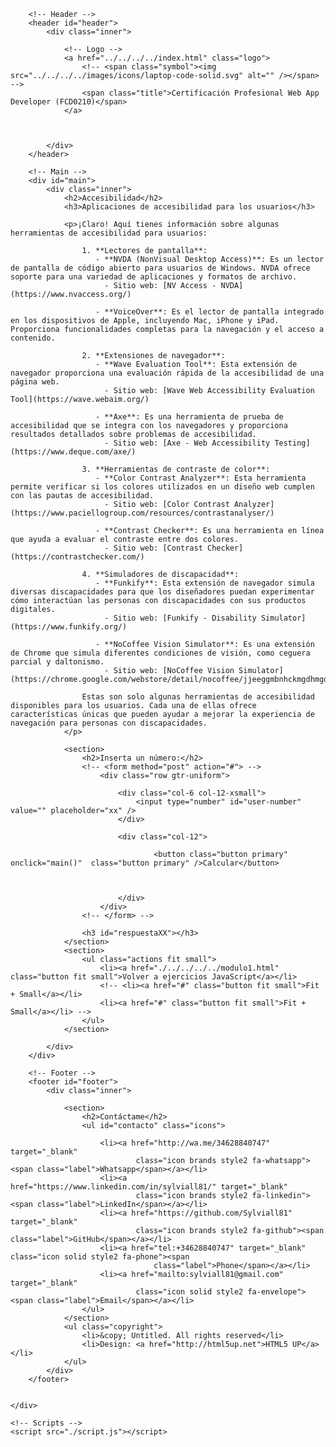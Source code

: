 <!DOCTYPE html>
<html lang="en">
<head>
    <meta charset="UTF-8">
    <meta name="viewport" content="width=device-width, initial-scale=1.0">
    <title>Ejercicios JS</title>
    <link rel="stylesheet" href="../../../../assets/css/main.css">
</head>
<body class="is-preload" >
	<!-- Wrapper -->
	<div id="wrapper">

		<!-- Header -->
		<header id="header">
			<div class="inner">

				<!-- Logo -->
				<a href="../../../../index.html" class="logo">
					<!-- <span class="symbol"><img src="../../../../images/icons/laptop-code-solid.svg" alt="" /></span> -->
                    <span class="title">Certificación Profesional Web App Developer (FCD0210)</span>
				</a>

				

			</div>
		</header>

		<!-- Main -->
		<div id="main">
			<div class="inner">
				<h2>Accesibilidad</h2>
				<h3>Aplicaciones de accesibilidad para los usuarios</h3>
	
				<p>¡Claro! Aquí tienes información sobre algunas herramientas de accesibilidad para usuarios:

					1. **Lectores de pantalla**:
					   - **NVDA (NonVisual Desktop Access)**: Es un lector de pantalla de código abierto para usuarios de Windows. NVDA ofrece soporte para una variedad de aplicaciones y formatos de archivo.
						 - Sitio web: [NV Access - NVDA](https://www.nvaccess.org/)
					
					   - **VoiceOver**: Es el lector de pantalla integrado en los dispositivos de Apple, incluyendo Mac, iPhone y iPad. Proporciona funcionalidades completas para la navegación y el acceso a contenido.
					
					2. **Extensiones de navegador**:
					   - **Wave Evaluation Tool**: Esta extensión de navegador proporciona una evaluación rápida de la accesibilidad de una página web.
						 - Sitio web: [Wave Web Accessibility Evaluation Tool](https://wave.webaim.org/)
					
					   - **Axe**: Es una herramienta de prueba de accesibilidad que se integra con los navegadores y proporciona resultados detallados sobre problemas de accesibilidad.
						 - Sitio web: [Axe - Web Accessibility Testing](https://www.deque.com/axe/)
					
					3. **Herramientas de contraste de color**:
					   - **Color Contrast Analyzer**: Esta herramienta permite verificar si los colores utilizados en un diseño web cumplen con las pautas de accesibilidad.
						 - Sitio web: [Color Contrast Analyzer](https://www.paciellogroup.com/resources/contrastanalyser/)
					
					   - **Contrast Checker**: Es una herramienta en línea que ayuda a evaluar el contraste entre dos colores.
						 - Sitio web: [Contrast Checker](https://contrastchecker.com/)
					
					4. **Simuladores de discapacidad**:
					   - **Funkify**: Esta extensión de navegador simula diversas discapacidades para que los diseñadores puedan experimentar cómo interactúan las personas con discapacidades con sus productos digitales.
						 - Sitio web: [Funkify - Disability Simulator](https://www.funkify.org/)
					
					   - **NoCoffee Vision Simulator**: Es una extensión de Chrome que simula diferentes condiciones de visión, como ceguera parcial y daltonismo.
						 - Sitio web: [NoCoffee Vision Simulator](https://chrome.google.com/webstore/detail/nocoffee/jjeeggmbnhckmgdhmgdckeigabjfbddl)
					
					Estas son solo algunas herramientas de accesibilidad disponibles para los usuarios. Cada una de ellas ofrece características únicas que pueden ayudar a mejorar la experiencia de navegación para personas con discapacidades.
				</p>

				<section>
					<h2>Inserta un número:</h2>
					<!-- <form method="post" action="#"> -->
						<div class="row gtr-uniform">
			
							<div class="col-6 col-12-xsmall">
								<input type="number" id="user-number" value="" placeholder="xx" />
							</div>

							<div class="col-12">
								
									<button class="button primary" onclick="main()"  class="button primary" />Calcular</button>
								

								
							</div>
						</div>
					<!-- </form> -->

					<h3 id="respuestaXX"></h3>
				</section>
				<section>
					<ul class="actions fit small">
						<li><a href="./../../../../modulo1.html" class="button fit small">Volver a ejercicios JavaScript</a></li>
						<!-- <li><a href="#" class="button fit small">Fit + Small</a></li>
						<li><a href="#" class="button fit small">Fit + Small</a></li> -->
					</ul>
				</section>

			</div>
		</div>

		<!-- Footer -->
		<footer id="footer">
			<div class="inner">

				<section>
					<h2>Contáctame</h2>
					<ul id="contacto" class="icons">

						<li><a href="http://wa.me/34628840747" target="_blank"
								class="icon brands style2 fa-whatsapp"><span class="label">Whatsapp</span></a></li>
						<li><a href="https://www.linkedin.com/in/sylviall81/" target="_blank"
								class="icon brands style2 fa-linkedin"><span class="label">LinkedIn</span></a></li>
						<li><a href="https://github.com/Sylviall81" target="_blank"
								class="icon brands style2 fa-github"><span class="label">GitHub</span></a></li>
						<li><a href="tel:+34628840747" target="_blank" class="icon solid style2 fa-phone"><span
									class="label">Phone</span></a></li>
						<li><a href="mailto:sylviall81@gmail.com" target="_blank"
								class="icon solid style2 fa-envelope"><span class="label">Email</span></a></li>
					</ul>
				</section>
				<ul class="copyright">
					<li>&copy; Untitled. All rights reserved</li>
					<li>Design: <a href="http://html5up.net">HTML5 UP</a></li>
				</ul>
			</div>
		</footer>


	</div>

	<!-- Scripts -->
	<script src="./script.js"></script>

	

</body>
</html>